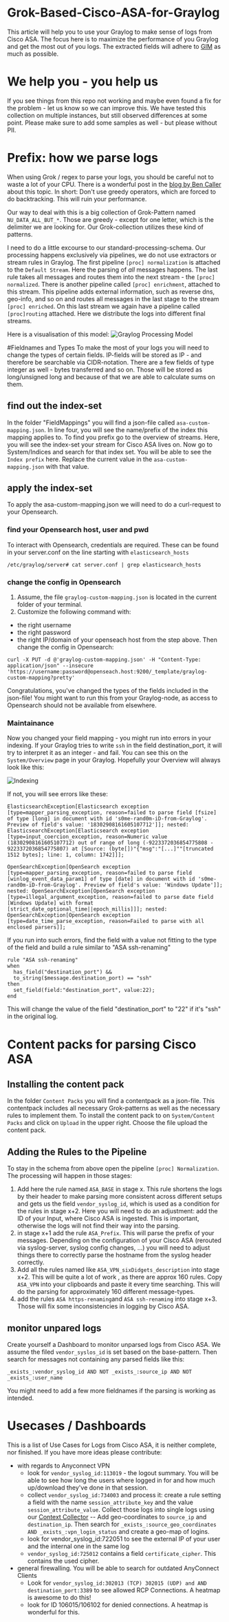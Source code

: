 # Grok-Based-Cisco-ASA-for-Graylog
This article will help you to use your Graylog to make sense of logs from Cisco ASA.
The focus here is to maximize the performance of you Graylog and get the most out of you logs. The extracted fields will adhere to [GIM](https://schema.graylog.org/en/stable/) as much as possible. 

# We help you - you help us
If you see things from this repo not working and maybe even found a fix for the problem - let us know so we can improve this. We have tested this collection on multiple instances, but still observed differences at some point. Please make sure to add some samples as well - but please without PII.
	

# Prefix: how we parse logs
When using Grok / regex to parse your logs, you should be careful not to waste a lot of your CPU. There is a wonderful post in the [blog by Ben Caller](https://blog.doyensec.com/2021/03/11/regexploit.html) about this topic. In short: Don't use greedy operators, which are forced to do backtracking. This will ruin your performance.

Our way to deal with this is a big collection of Grok-Pattern named ```NU_DATA_ALL_BUT_*```. Those are greedy - except for one letter, which is the delimiter we are looking for. Our Grok-collection utilizes these kind of patterns.

I need to do a little excourse to our standard-processing-schema. Our processing happens exclusively via pipelines, we do not use extractors or stream rules in Graylog.
The first pipeline ```[proc] normalization``` is attached to the ```Default Stream```. Here the parsing of _all_ messages happens. The last rule takes all messages and routes them into the next stream - the ```[proc] normalized```. There is another pipeline called ```[proc] enrichment```, attached to this stream. This pipeline adds external information, such as reverse dns, geo-info, and so on and routes all messages in the last stage to the stream ```[proc] enriched```. On this last stream we again have a pipeline called ```[proc]routing``` attached. Here we distribute the logs into different final streams.

Here is a visualisation of this model:
![Graylog Processing Model](Images/Processing-Model.png)

#Fieldnames and Types
To make the most of your logs you will need to change the types of certain fields. IP-fields will be stored as IP - and therefore be searchable via CIDR-notation. There are a few fields of type integer as well - bytes transferred and so on. Those will be stored as long/unsigned long and because of that we are able to calculate sums on them.

## find out the index-set
In the folder "FieldMappings" you will find a json-file called ```asa-custom-mapping.json```. In line four, you will see the name/prefix of the index this mapping applies to. To find you prefix go to the overview of streams. Here, you will see the index-set your stream for Cisco ASA lives on. Now go to System/Indices and search for that index set. You will be able to see the ```Index prefix``` here. Replace the current value in the ```asa-custom-mapping.json``` with that value.

## apply the index-set
To apply the asa-custom-mapping.json we will need to do a curl-request to your Opensearch. 

### find your Opensearch host, user and pwd
To interact with Opensearch, credentials are required. These can be found in your server.conf on the line starting with ```elasticsearch_hosts```
```
/etc/graylog/server# cat server.conf | grep elasticsearch_hosts
```

### change the config in Opensearch
1) Assume, the file ```graylog-custom-mapping.json``` is located in the current folder of your terminal.
2) Customize the following command with: 
* the right username
* the right password
* the right IP/domain of your openseach host
from the step above. Then change the config in Opensearch:
```
curl -X PUT -d @'graylog-custom-mapping.json' -H "Content-Type: application/json" --insecure 'https://username:password@openseach.host:9200/_template/graylog-custom-mapping?pretty'
```
Congratulations, you've changed the types of the fields included in the json-file! You might want to run this from your Graylog-node, as access to Opensearch should not be available from elsewhere. 

### Maintainance
Now you changed your field mapping - you might run into errors in your indexing. If your Graylog tries to write ```ssh``` in the field destination_port, it will try to interpret it as an integer - and fail. You can see this on the ```System/Overview``` page in your Graylog. Hopefully your Overview will always look like this:

![Indexing](Images/Indexing_Error.png)

If not, you will see errors like these:
```
ElasticsearchException[Elasticsearch exception [type=mapper_parsing_exception, reason=failed to parse field [fsize] of type [long] in document with id 's0me-rand0m-iD-from-Graylog'. Preview of field's value: '18302908161605107712']]; nested: ElasticsearchException[Elasticsearch exception [type=input_coercion_exception, reason=Numeric value (18302908161605107712) out of range of long (-9223372036854775808 - 9223372036854775807) at [Source: (byte[])"{"msg":"[...]""[truncated 1512 bytes]; line: 1, column: 1742]]];

OpenSearchException[OpenSearch exception [type=mapper_parsing_exception, reason=failed to parse field [winlog_event_data_param1] of type [date] in document with id 's0me-rand0m-iD-from-Graylog'. Preview of field's value: 'Windows Update']]; nested: OpenSearchException[OpenSearch exception [type=illegal_argument_exception, reason=failed to parse date field [Windows Update] with format [strict_date_optional_time||epoch_millis]]]; nested: OpenSearchException[OpenSearch exception [type=date_time_parse_exception, reason=Failed to parse with all enclosed parsers]];
```
If you run into such errors, find the field with a value not fitting to the type of the field and build a rule similar to "ASA ssh-renaming"

```
rule "ASA ssh-renaming"
when
  has_field("destination_port") &&
  to_string($message.destination_port) == "ssh"
then
  set_field(field:"destination_port", value:22);
end
```
This will change the value of the field "destination_port" to "22" if it's "ssh" in the original log.


# Content packs for parsing Cisco ASA
## Installing the content pack
In the folder ```Content Packs``` you will find a contentpack as a json-file. This contentpack includes all necessary Grok-patterns as well as the necessary rules to implement them.
To install the content pack to on ```System/Content Packs``` and click on ```Upload``` in the upper right. Choose the file upload the content pack.

## Adding the Rules to the Pipeline
To stay in the schema from above open the pipeline ```[proc] Normalization```. The processing will happen in those stages:
1) Add here the rule named ```ASA_BASE``` in stage x. This rule shortens the logs by their header to make parsing more consistent across different setups and gets us the field ```vendor_syslog_id```, which is used as a condition for the rules in stage x+2. Here you will need to do an adjustment: add the ID of your Input, where Cisco ASA is ingested. This is important, otherwise the logs will not find their way into the parsing.
2) in stage x+1 add the rule ```ASA_Prefix```. This will parse the prefix of your messages. Depending on the configuration of your Cisco ASA (rerouted via syslog-server, syslog config changes, ...) you will need to adjust things there to correctly parse the hostname from the syslog header correctly. 
3) Add all the rules named like ```ASA_VPN_sixDidgets_description``` into stage x+2. This will be quite a lot of work , as there are approx 160 rules. Copy ```ASA_VPN``` into your clipboards and paste it every time searching. This will do the parsing for approximately 160 different message-types.
4) add the rules ```ASA https-renaming```and ```ASA ssh-renaming``` into stage x+3. Those will fix some inconsistencies in logging by Cisco ASA.

## monitor unpared logs
Create yourself a Dashboard to monitor unparsed logs from Cisco ASA. We assume the filed ```vendor_syslos_id``` is set based on the base-pattern. Then search for messages not containing any parsed fields like this:

```
_exists_:vendor_syslog_id AND NOT _exists_:source_ip AND NOT _exists_:user_name
```

You might need to add a few more fieldnames if the parsing is working as intended.


# Usecases / Dashboards
This is a list of Use Cases for Logs from Cisco ASA, it is neither complete, nor finished. If you have more ideas please contribute:
* with regards to Anyconnect VPN
  * look for ```vendor_syslog_id:113019``` - the logout summary. You will be able to see how long the users where logged in for and how much up/download they've done in that session.
  * collect ```vendor_syslog_id:734003``` and process it: create a rule setting a field with the name ```session_attribute_key``` and the value ```session_attribute_value```. Collect those logs into single logs using our [Context Collector](https://github.com/NetUSE-AG/graylog-plugin-context-collector) 
  -- Add geo-coordinates to ```source_ip``` and ```destination_ip```. Then search for ```_exists_:source_geo_coordinates AND _exists_:vpn_login_status``` and create a geo-map of logins.
  * look for vendor_syslog_id:722051 to see the external IP of your user and the internal one in the same log
  * ```vendor_syslog_id:725012``` contains a field ```certificate_cipher```. This contains the used cipher.
* general firewalling. You will be able to search for outdated AnyConnect Clients 
  * Look for ```vendor_syslog_id:302013 (TCP) 302015 (UDP) and AND destination_port:3389``` to see allowed RCP Connections. A heatmap is awesome to do this!
  * look for ID 106015/106102 for denied connections. A heatmap is wonderful for this.



